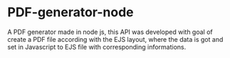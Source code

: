 # PDF-generator-node
 A PDF generator made in node js, this API was developed with goal of create a PDF file according with the EJS layout, where the data is got and set in Javascript to EJS file with corresponding informations.
